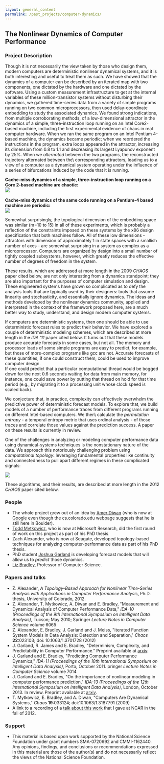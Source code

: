 ```yaml
---
layout: general_content
permalink: /past_projects/computer-dynamics/
---
```

<h2>The Nonlinear Dynamics of Computer Performance</h2>


<h3>Project Description</h3>

Though it is not necessarily the view taken by those who design them, 
modern computers are deterministic nonlinear dynamical systems, and it 
is both interesting and useful to treat them as such.  We have showed 
that the dynamics of a computer can be described by an iterated map 
with two components, one dictated by the hardware and one dictated by 
the software.  Using a custom measurement infrastructure to get at the 
internal variables of these million-transistor systems without disturbing 
their dynamics, we gathered time-series data from a variety of simple 
programs running on two common microprocessors, then used delay-coordinate 
embedding to study the associated dynamics.  We found strong indications, 
from multiple corroborating methods, of a
low-dimensional attractor in the dynamics of a simple, three-instruction 
loop running on an Intel Core2-based machine, including the first experimental 
evidence of chaos in real computer hardware.  When we ran the same program 
on an Intel Pentium 4-based machine, the dynamics became periodic; when we 
reordered the instructions in the program, extra loops appeared in the 
attractor, increasing its dimension from 0.8 to 1.1 and decreasing its largest 
Lyapunov exponent by 25%.  When we <i> alternated</i> between the two programs, 
the reconstructed trajectory alternated between the\ corresponding attractors, 
leading us to a view of a computer as a dynamical system operating under the 
influence of a series of bifurcations induced by the code that it is running.



<b>Cache-miss dynamics of a simple, three-instruction loop running on a Core 
2-based machine are chaotic:</b> <br> <img style="align:top;" src="{{ '/assets/computer-dynamics/col-major-C2.jpg' | relative_url }}">
<br>
<br>
<b>Cache-miss dynamics of the same code running on a Pentium-4 based machine 
are periodic:</b> <br> <img style="align:top;" src="{{ '/assets/computer-dynamics/col-major-P4.jpg' | relative_url }}">
<br>

Somewhat surprisingly, the topological dimension of the embedding space was 
similar (m=10 to 15) in all of these experiments, which is probably a reflection 
of the constraints imposed on these systems by the x86 design specification that 
both machines follow.  All of these low dimensions - attractors with dimension of 
approximately 1 in state spaces with a smallish number of axes - are somewhat 
surprising in a system as complex as a microprocessor.  Computers are organized 
by design into a small number of tightly coupled subsystems, however, which 
greatly reduces the effective number of degrees of freedom in the system.


These results, which are addressed at more length in the 2009 <i>CHAOS</i> 
paper cited below, are not only interesting from a dynamics standpoint; they 
are also important for the purposes of computer simulation and design.  These 
engineered systems have grown so complicated as to defy the analysis tools that 
are typically used by their designers: tools that assume linearity and stochasticity, 
and essentially ignore dynamics.  The ideas and methods developed by the nonlinear 
dynamics community, applied and interpreted in the context of the framework proposed 
here, are a much better way to study, understand, and design modern computer systems.


If computers are deterministic systems, then one should be able to use deterministic 
forecast rules to predict their behavior.  We have explored a couple of deterministic 
modeling schemes, which are described at more length in the <i>IDA '11</i> paper cited 
below.  It turns out that these models produce accurate forecasts in some cases, 
but not all.  The memory and processor loads of some simple programs are easy to predict, 
for example, but those of more-complex programs like gcc are not.  Accurate forecasts of 
these quantities, if one could construct them, could be used to improve computer design.  
If one could predict that a particular computational thread would be bogged down for the
 next 0.6 seconds waiting for data from main memory, for instance, one could save power 
 by putting that thread on hold for that time period (e.g., by migrating it to a processing 
 unit whose clock speed is scaled back).


We conjecture that, in practice, complexity can effectively overwhelm the predictive power 
of deterministic forecast models.  To explore that, we build models of a number of performance 
traces from different programs running on different Intel-based computers.  We then\ calculate 
the <i>permutation entropy</i> - a temporal entropy metric that uses ordinal analysis - of 
those traces and correlate those values against the prediction success.  A paper on these 
results is currently in review.


One of the challenges in analyzing or modeling computer performance data using dynamical-systems 
techniques is the nonstationary nature of the data.  We approach this notoriously challenging 
problem using <i> computational topology</i>: leveraging fundamental properties like continuity 
and connectedness to pull apart different regimes in these complicated signals:

<img style="align:top;" src="{{ '/assets/computer-dynamics/IFS-separation.jpg' | relative_url }}">

These algorithms, and their results, are described at more length in the 2012 <i>CHAOS</i> 
paper cited below.


<h3> People</h3> 

<ul> 
        <li>
        The whole project grew out of an idea by <a href="http://www-plan.cs.colorado.edu/diwan/">
        Amer Diwan</a> (who is now at <a href="https://plus.google.com/107356435859516946835/posts">
        Google</a> even though the cs.colorado.edu webpage suggests that he is still here in Boulder).
        </li>
        <li>
        <a href="http://research.microsoft.com/en-us/people/toddm/">Todd Mytkowicz</a>, who is 
        now at Microsoft Research, did the first round of work on this project as part of his 
        PhD thesis.
        </li>
        <li>
        Zach Alexander, who is now at Seagate, developed topology-based techniques for analyzing 
        computer-performance data as part of his PhD thesis.
        </li>
        <li>
        PhD student <a href="http://csel.cs.colorado.edu/~garlanjt/">Joshua Garland</a> is developing 
        forecast models that will allow us to <i>predict</i> those dynamics.
        </li>
        <li>
        <a href="{{ '/' | relative_url }}"> Liz Bradley</a>, Professor of Computer Science.
        </li>
</ul> 


<h3> Papers and talks</h3>
<ul>
        <li>
        Z. Alexander, <i>A Topology-Based Approach for Nonlinear Time-Series Analysis with Applications 
        in Computer Performance Analysis</i>, Ph.D. thesis, University of Colorado, 2012.
        </li>
        <li> 
        Z. Alexander, T. Mytkowicz, A. Diwan and E. Bradley, "Measurement and Dynamical Analysis of Computer
         Performance Data," <i>IDA-10 (Proceedings of the 9th International Symposium on Intelligent Data 
         Analysis)</i>, Tucson; May 2010; Springer <i>Lecture Notes in Computer Science</i> volume 6065
        </li>
        <li>
        Z. Alexander, E. Bradley, J. Garland and J. Meiss, "Iterated Function System Models in Data Analysis: 
        Detection and Separation," <i> Chaos</i> <b> 22</b>:023103; doi: 10.1063/1.3701728 (2012)
        </li>
        <li>
        J. Garland, R. James and E. Bradley, "Determinism, Complexity, and Predictability in Computer 
        Performance."  
        Preprint available at <a href="http://arxiv.org/abs/1305.5408">arxiv</a>.
        </li>
        <li>
        J. Garland and E. Bradley, "Predicting Computer Performance Dynamics," <i>IDA-11 (Proceedings of 
        the 10th International Symposium on Intelligent Data Analysis)</i>, Porto, October 2011.  
        pringer <i> Lecture Notes in Computer Science </i> volume 7014
        </li>
        <li>
        J. Garland and E. Bradley, "On the importance of nonlinear modeling in computer performance 
        prediction," <i>IDA-13 (Proceedings of the 12th International Symposium on Intelligent 
        Data Analysis)</i>, London, October 2013.  In review.  Preprint available at <a href=
        "http://arxiv.org/abs/1305.4924">arxiv</a>.
        </li>
        <li>
        T. Mytkowicz, E. Bradley, and A. Diwan, "Computers Are Dynamical Systems," <i> Chaos</i> 
        <b>19</b>:033124; doi:10.1063/1.3187791 (2009)
        </li>
        <li>
        A link to a recording of a <a href="http://sea.ucar.edu/event/chaos-computer-performance">
         talk about this work</a> that I gave at NCAR in the fall of 2012.
        </li>
</ul>


<h3> Support</h3>

<ul>
        <li>
        This material is based upon work supported by the National Science Foundation 
        under grant numbers SMA-0720692 and CMMI-1162440. Any opinions, findings, and 
        conclusions or recommendations expressed in this material are those of the author(s) 
        and do not necessarily reflect the views of the National Science Foundation.
        </li>
</ul>

<br>
<IMG SRC="{{ '/assets/gifs/rainbow.gif' | relative_url }}" WIDTH="350" HEIGHT="5">   
